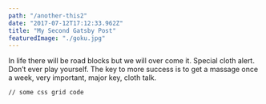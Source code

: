 ```yaml
---
path: "/another-this2"
date: "2017-07-12T17:12:33.962Z"
title: "My Second Gatsby Post"
featuredImage: "./goku.jpg"
---
```

In life there will be road blocks but we will over come it. Special cloth alert. Don’t ever play yourself. The key to more success is to get a massage once a week, very important, major key, cloth talk.
<pre><code>// some css grid code </code></pre>